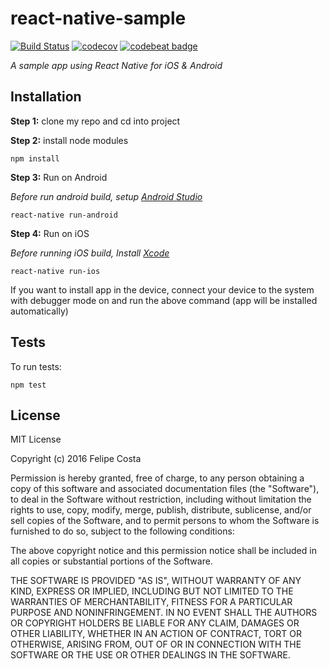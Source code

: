 # react-native-sample

[![Build Status](https://travis-ci.org/felipehjcosta/react-native-sample.svg?branch=master)](https://travis-ci.org/felipehjcosta/react-native-sample)
[![codecov](https://codecov.io/gh/felipehjcosta/react-native-sample/branch/master/graph/badge.svg)](https://codecov.io/gh/felipehjcosta/react-native-sample)
[![codebeat badge](https://codebeat.co/badges/67075f69-1612-4160-82c5-27520f94c4d2)](https://codebeat.co/projects/github-com-felipehjcosta-react-native-sample-master)

*A sample app using React Native for iOS & Android*

## Installation

**Step 1:** clone my repo and cd into project

**Step 2:** install node modules

```
npm install
```

**Step 3:** Run on Android

*Before run android build, setup [Android Studio](https://facebook.github.io/react-native/docs/android-setup.html)*

```
react-native run-android
```

**Step 4:** Run on iOS

*Before running iOS build, Install [Xcode](https://developer.apple.com/xcode/download/)*

```
react-native run-ios
```

If you want to install app in the device, connect your device to the system with debugger mode on and run the above command (app will be installed automatically)

## Tests

To run tests:
```
npm test
```

License
-------

  MIT License
  
  Copyright (c) 2016 Felipe Costa
  
  Permission is hereby granted, free of charge, to any person obtaining a copy
  of this software and associated documentation files (the "Software"), to deal
  in the Software without restriction, including without limitation the rights
  to use, copy, modify, merge, publish, distribute, sublicense, and/or sell
  copies of the Software, and to permit persons to whom the Software is
  furnished to do so, subject to the following conditions:
  
  The above copyright notice and this permission notice shall be included in all
  copies or substantial portions of the Software.
  
  THE SOFTWARE IS PROVIDED "AS IS", WITHOUT WARRANTY OF ANY KIND, EXPRESS OR
  IMPLIED, INCLUDING BUT NOT LIMITED TO THE WARRANTIES OF MERCHANTABILITY,
  FITNESS FOR A PARTICULAR PURPOSE AND NONINFRINGEMENT. IN NO EVENT SHALL THE
  AUTHORS OR COPYRIGHT HOLDERS BE LIABLE FOR ANY CLAIM, DAMAGES OR OTHER
  LIABILITY, WHETHER IN AN ACTION OF CONTRACT, TORT OR OTHERWISE, ARISING FROM,
  OUT OF OR IN CONNECTION WITH THE SOFTWARE OR THE USE OR OTHER DEALINGS IN THE
  SOFTWARE.
